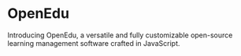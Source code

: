 # OpenEdu
Introducing OpenEdu, a versatile and fully customizable open-source learning management software crafted in JavaScript.
